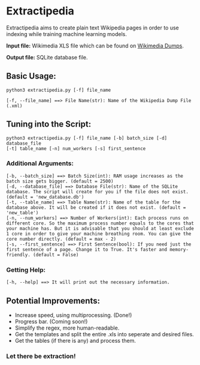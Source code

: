 # Extractipedia

Extractipedia aims to create plain text Wikipedia pages in order to use indexing while training machine learning models.

<b>Input file:</b> Wikimedia XLS file which can be found on [Wikimedia Dumps](https://dumps.wikimedia.org/enwiki/).

<b>Output file:</b> SQLite database file.

## Basic Usage:

```
python3 extractipedia.py [-f] file_name 
```
```
[-f, --file_name] ==> File Name(str): Name of the Wikipedia Dump File (.xml)
```
## Tuning into the Script:

```
python3 extractipedia.py [-f] file_name [-b] batch_size [-d] database_file
[-t] table_name [-n] num_workers [-s] first_sentence
```

### Additional Arguments:

```
[-b, --batch_size] ==> Batch Size(int): RAM usage increases as the batch size gets bigger. (default = 2500)
[-d, --database_file] ==> Database File(str): Name of the SQLite database. The script will create for you if the file does not exist. (default = 'new_database.db')
[-t, --table_name] ==> Table Name(str): Name of the table for the database above. It will be created if it does not exist. (default = 'new_table')
[-n, --num_workers] ==> Number of Workers(int): Each process runs on different core. So the maximum process number equals to the cores that your machine has. But it is advisable that you should at least exclude 1 core in order to give your machine breathing room. You can give the core number directly. (default = max - 2)
[-s, --first_sentence] ==> First Sentence(bool): If you need just the first sentence of a page. Change it to True. It's faster and memory-friendly. (default = False)
```

### Getting Help:

```
[-h, --help] ==> It will print out the necessary information.
```

## Potential Improvements:

- Increase speed, using multiprocessing. (Done!)
- Progress bar. (Coming soon!)
- Simplify the regex, more human-readable.
- Get the templates and split the entire .xls into seperate and desired files.
- Get the tables (if there is any) and process them.

### Let there be extraction!